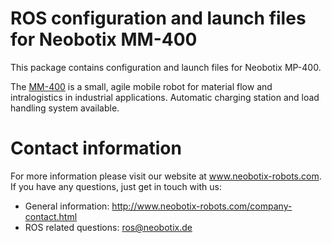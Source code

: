 # ROS configuration and launch files for Neobotix MM-400

This package contains configuration and launch files for Neobotix MP-400.

The [MM-400](https://www.neobotix-robots.com/mobile-manipulator-mm-400.html) is a small, agile mobile robot for material flow and intralogistics in industrial applications. Automatic charging station and load handling system available.

# Contact information

For more information please visit our website at www.neobotix-robots.com. 
If you have any questions, just get in touch with us:
* General information: http://www.neobotix-robots.com/company-contact.html
* ROS related questions: ros@neobotix.de
